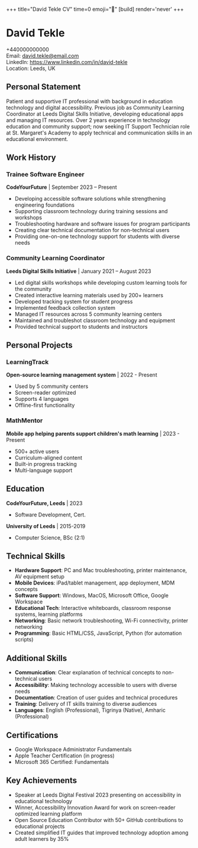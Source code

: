 +++
title="David Tekle CV" 
time=0 
emoji="📄" 
[build]
render='never'
+++

# David Tekle

+440000000000  
Email: david.tekle@email.com  
LinkedIn: https://www.linkedin.com/in/david-tekle  
Location: Leeds, UK

## Personal Statement

Patient and supportive IT professional with background in education technology and digital accessibility. Previous job as Community Learning Coordinator at Leeds Digital Skills Initiative, developing educational apps and managing IT resources. Over 2 years experience in technology education and community support; now seeking IT Support Technician role at St. Margaret's Academy to apply technical and communication skills in an educational environment.

## Work History

### Trainee Software Engineer

**CodeYourFuture** | September 2023 – Present

- Developing accessible software solutions while strengthening engineering foundations
- Supporting classroom technology during training sessions and workshops
- Troubleshooting hardware and software issues for program participants
- Creating clear technical documentation for non-technical users
- Providing one-on-one technology support for students with diverse needs

### Community Learning Coordinator

**Leeds Digital Skills Initiative** | January 2021 – August 2023

- Led digital skills workshops while developing custom learning tools for the community
- Created interactive learning materials used by 200+ learners
- Developed tracking system for student progress
- Implemented feedback collection system
- Managed IT resources across 5 community learning centers
- Maintained and troubleshot classroom technology and equipment
- Provided technical support to students and instructors

## Personal Projects

### LearningTrack

**Open-source learning management system** | 2022 - Present

- Used by 5 community centers
- Screen-reader optimized
- Supports 4 languages
- Offline-first functionality

### MathMentor

**Mobile app helping parents support children's math learning** | 2023 - Present

- 500+ active users
- Curriculum-aligned content
- Built-in progress tracking
- Multi-language support

## Education

**CodeYourFuture, Leeds** | 2023

- Software Development, Cert.

**University of Leeds** | 2015-2019

- Computer Science, BSc (2:1)

## Technical Skills

- **Hardware Support**: PC and Mac troubleshooting, printer maintenance, AV equipment setup
- **Mobile Devices**: iPad/tablet management, app deployment, MDM concepts
- **Software Support**: Windows, MacOS, Microsoft Office, Google Workspace
- **Educational Tech**: Interactive whiteboards, classroom response systems, learning platforms
- **Networking**: Basic network troubleshooting, Wi-Fi connectivity, printer networking
- **Programming**: Basic HTML/CSS, JavaScript, Python (for automation scripts)

## Additional Skills

- **Communication**: Clear explanation of technical concepts to non-technical users
- **Accessibility**: Making technology accessible to users with diverse needs
- **Documentation**: Creation of user guides and technical procedures
- **Training**: Delivery of IT skills training to diverse audiences
- **Languages**: English (Professional), Tigrinya (Native), Amharic (Professional)

## Certifications

- Google Workspace Administrator Fundamentals
- Apple Teacher Certification (in progress)
- Microsoft 365 Certified: Fundamentals

## Key Achievements

- Speaker at Leeds Digital Festival 2023 presenting on accessibility in educational technology
- Winner, Accessibility Innovation Award for work on screen-reader optimized learning platform
- Open Source Education Contributor with 50+ GitHub contributions to educational projects
- Created simplified IT guides that improved technology adoption among adult learners by 35%
